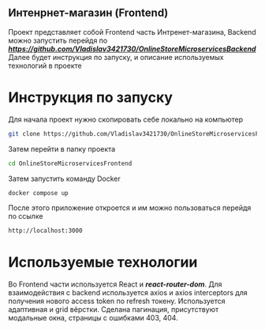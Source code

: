 ## Интенрнет-магазин (Frontend)
Проект представляет собой Frontend часть  Интренет-магазина, Backend можно запустить перейдя по ***https://github.com/Vladislav3421730/OnlineStoreMicroservicesBackend***
Далее будет инструкция по запуску, и описание используемых технологий в проекте
# Инструкция по запуску
Для начала проект нужно скопировать себе локально на компьютер
```bash
git clone https://github.com/Vladislav3421730/OnlineStoreMicroservicesFrontend
```
Затем перейти в папку проекта 
```bash
cd OnlineStoreMicroservicesFrontend
```
Затем запустить команду Docker
```bash
docker compose up
```
После этого приложение откроется и им можно пользоваться перейдя по ссылке
```bash
http://localhost:3000
```
# Используемые технологии
Во Frontend части используется React и ***react-router-dom***. Для взаимодействия с backend используется axios и axios interceptors для получения нового access token по refresh токену.
Используется адаптивная и grid вёрстки. Сделана пагинация, присутствуют модальные окна, страницы с ошибками 403, 404.
